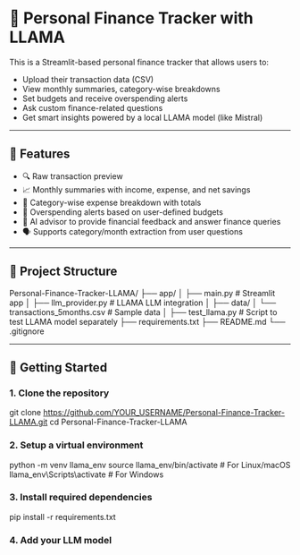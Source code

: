# 🧠 Personal Finance Tracker with LLAMA

This is a Streamlit-based personal finance tracker that allows users to:
- Upload their transaction data (CSV)
- View monthly summaries, category-wise breakdowns
- Set budgets and receive overspending alerts
- Ask custom finance-related questions
- Get smart insights powered by a local LLAMA model (like Mistral)

---

## 📸 Features

- 🔍 Raw transaction preview
- 📈 Monthly summaries with income, expense, and net savings
- 🧾 Category-wise expense breakdown with totals
- 🛑 Overspending alerts based on user-defined budgets
- 🧠 AI advisor to provide financial feedback and answer finance queries
- 🗣️ Supports category/month extraction from user questions

---

## 📂 Project Structure

Personal-Finance-Tracker-LLAMA/
├── app/
│ ├── main.py # Streamlit app
│ ├── llm_provider.py # LLAMA LLM integration
│
├── data/
│ └── transactions_5months.csv # Sample data
│
├── test_llama.py # Script to test LLAMA model separately
├── requirements.txt
├── README.md
└── .gitignore

---

## 🚀 Getting Started

### 1. Clone the repository

git clone https://github.com/YOUR_USERNAME/Personal-Finance-Tracker-LLAMA.git
cd Personal-Finance-Tracker-LLAMA

### 2. Setup a virtual environment

python -m venv llama_env
source llama_env/bin/activate      # For Linux/macOS
llama_env\Scripts\activate         # For Windows

### 3. Install required dependencies

pip install -r requirements.txt

### 4. Add your LLM model

